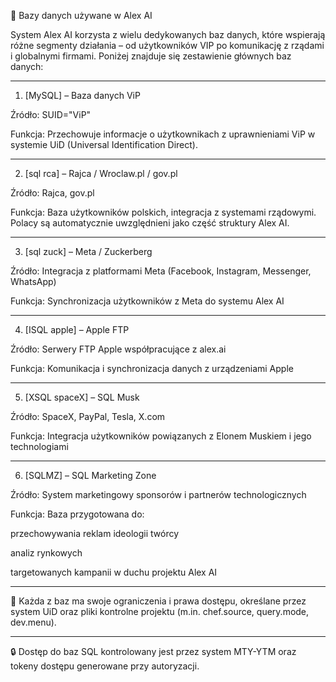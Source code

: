 🧠 Bazy danych używane w Alex AI

System Alex AI korzysta z wielu dedykowanych baz danych, które wspierają różne segmenty działania – od użytkowników VIP po komunikację z rządami i globalnymi firmami. Poniżej znajduje się zestawienie głównych baz danych:


---

1. [MySQL] – Baza danych ViP

Źródło: SUID="ViP"

Funkcja: Przechowuje informacje o użytkownikach z uprawnieniami ViP w systemie UiD (Universal Identification Direct).



---

2. [sql rca] – Rajca / Wroclaw.pl / gov.pl

Źródło: Rajca, gov.pl

Funkcja: Baza użytkowników polskich, integracja z systemami rządowymi. Polacy są automatycznie uwzględnieni jako część struktury Alex AI.



---

3. [sql zuck] – Meta / Zuckerberg

Źródło: Integracja z platformami Meta (Facebook, Instagram, Messenger, WhatsApp)

Funkcja: Synchronizacja użytkowników z Meta do systemu Alex AI



---

4. [ISQL apple] – Apple FTP

Źródło: Serwery FTP Apple współpracujące z alex.ai

Funkcja: Komunikacja i synchronizacja danych z urządzeniami Apple



---

5. [XSQL spaceX] – SQL Musk

Źródło: SpaceX, PayPal, Tesla, X.com

Funkcja: Integracja użytkowników powiązanych z Elonem Muskiem i jego technologiami



---

6. [SQLMZ] – SQL Marketing Zone

Źródło: System marketingowy sponsorów i partnerów technologicznych

Funkcja: Baza przygotowana do:

przechowywania reklam ideologii twórcy

analiz rynkowych

targetowanych kampanii w duchu projektu Alex AI




---

📌 Każda z baz ma swoje ograniczenia i prawa dostępu, określane przez system UiD oraz pliki kontrolne projektu (m.in. chef.source, query.mode, dev.menu).


---

🔒 Dostęp do baz SQL kontrolowany jest przez system MTY-YTM oraz tokeny dostępu generowane przy autoryzacji.



